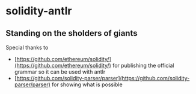# solidity-antlr 

## Standing on the sholders of giants
Special thanks to
- [https://github.com/ethereum/solidity/](https://github.com/ethereum/solidity/) for publishing the official grammar so it can be used with antlr
- [https://github.com/solidity-parser/parser](https://github.com/solidity-parser/parser) for showing what is possible

